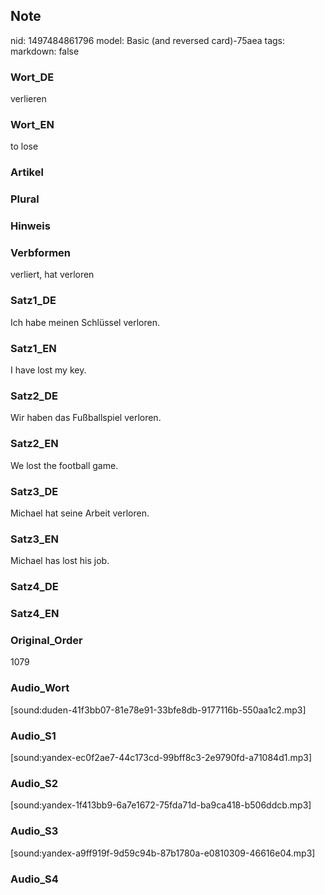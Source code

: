 ## Note
nid: 1497484861796
model: Basic (and reversed card)-75aea
tags: 
markdown: false

### Wort_DE
verlieren

### Wort_EN
to lose

### Artikel


### Plural


### Hinweis


### Verbformen
verliert, hat verloren

### Satz1_DE
Ich habe meinen Schlüssel verloren.

### Satz1_EN
I have lost my key.

### Satz2_DE
Wir haben das Fußballspiel verloren.

### Satz2_EN
We lost the football game.

### Satz3_DE
Michael hat seine Arbeit verloren.

### Satz3_EN
Michael has lost his job.

### Satz4_DE


### Satz4_EN


### Original_Order
1079

### Audio_Wort
[sound:duden-41f3bb07-81e78e91-33bfe8db-9177116b-550aa1c2.mp3]

### Audio_S1
[sound:yandex-ec0f2ae7-44c173cd-99bff8c3-2e9790fd-a71084d1.mp3]

### Audio_S2
[sound:yandex-1f413bb9-6a7e1672-75fda71d-ba9ca418-b506ddcb.mp3]

### Audio_S3
[sound:yandex-a9ff919f-9d59c94b-87b1780a-e0810309-46616e04.mp3]

### Audio_S4

